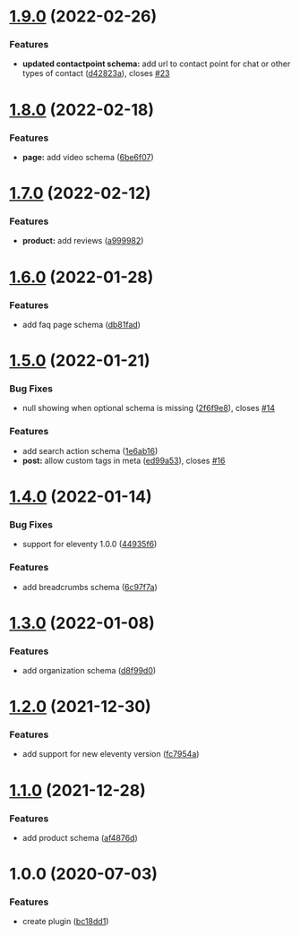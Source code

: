 # [1.9.0](https://github.com/quasibit/eleventy-plugin-schema/compare/v1.8.0...v1.9.0) (2022-02-26)


### Features

* **updated contactpoint schema:** add url to contact point for chat or other types of contact ([d42823a](https://github.com/quasibit/eleventy-plugin-schema/commit/d42823ace9c9910806a20b4a3b81d2dcb6a273fa)), closes [#23](https://github.com/quasibit/eleventy-plugin-schema/issues/23)

# [1.8.0](https://github.com/quasibit/eleventy-plugin-schema/compare/v1.7.0...v1.8.0) (2022-02-18)


### Features

* **page:** add video schema ([6be6f07](https://github.com/quasibit/eleventy-plugin-schema/commit/6be6f07a660546b6162d47acab9fccc8c04f8798))

# [1.7.0](https://github.com/quasibit/eleventy-plugin-schema/compare/v1.6.0...v1.7.0) (2022-02-12)


### Features

* **product:** add reviews ([a999982](https://github.com/quasibit/eleventy-plugin-schema/commit/a999982325e75f5bb0f1b6e53b8e2fad30f1a1b4))

# [1.6.0](https://github.com/quasibit/eleventy-plugin-schema/compare/v1.5.0...v1.6.0) (2022-01-28)


### Features

* add faq page schema ([db81fad](https://github.com/quasibit/eleventy-plugin-schema/commit/db81fad36d669b590063f14bbcd372e51a0ac0cc))

# [1.5.0](https://github.com/quasibit/eleventy-plugin-schema/compare/v1.4.0...v1.5.0) (2022-01-21)


### Bug Fixes

* null showing when optional schema is missing ([2f6f9e8](https://github.com/quasibit/eleventy-plugin-schema/commit/2f6f9e8d10a36685f1bfe688f313d45d1edddf22)), closes [#14](https://github.com/quasibit/eleventy-plugin-schema/issues/14)


### Features

* add search action schema ([1e6ab16](https://github.com/quasibit/eleventy-plugin-schema/commit/1e6ab1698834f66136dc164389067087a152e6ac))
* **post:** allow custom tags in meta ([ed99a53](https://github.com/quasibit/eleventy-plugin-schema/commit/ed99a53e67f311526ffad3abd9dd8bca3bb7a914)), closes [#16](https://github.com/quasibit/eleventy-plugin-schema/issues/16)

# [1.4.0](https://github.com/quasibit/eleventy-plugin-schema/compare/v1.3.0...v1.4.0) (2022-01-14)


### Bug Fixes

* support for eleventy 1.0.0 ([44935f6](https://github.com/quasibit/eleventy-plugin-schema/commit/44935f6f7bb2e88517a4ed8565936b29c2d7d411))


### Features

* add breadcrumbs schema ([6c97f7a](https://github.com/quasibit/eleventy-plugin-schema/commit/6c97f7a92a17d939492f2a6e1f246286542dc9fd))

# [1.3.0](https://github.com/quasibit/eleventy-plugin-schema/compare/v1.2.0...v1.3.0) (2022-01-08)


### Features

* add organization schema ([d8f99d0](https://github.com/quasibit/eleventy-plugin-schema/commit/d8f99d028e37c9ec6dade3c630e38120c7ae52e5))

# [1.2.0](https://github.com/quasibit/eleventy-plugin-schema/compare/v1.1.0...v1.2.0) (2021-12-30)


### Features

* add support for new eleventy version ([fc7954a](https://github.com/quasibit/eleventy-plugin-schema/commit/fc7954a0eb1390a9f58a8f00247f052b8219ac45))

# [1.1.0](https://github.com/quasibit/eleventy-plugin-schema/compare/v1.0.0...v1.1.0) (2021-12-28)


### Features

* add product schema ([af4876d](https://github.com/quasibit/eleventy-plugin-schema/commit/af4876d3bd39d2891e09b5d12682fe882d143292))

# 1.0.0 (2020-07-03)


### Features

* create plugin ([bc18dd1](https://github.com/quasibit/eleventy-plugin-schema/commit/bc18dd188576b9f601a069b4d11b082257d45de8))
